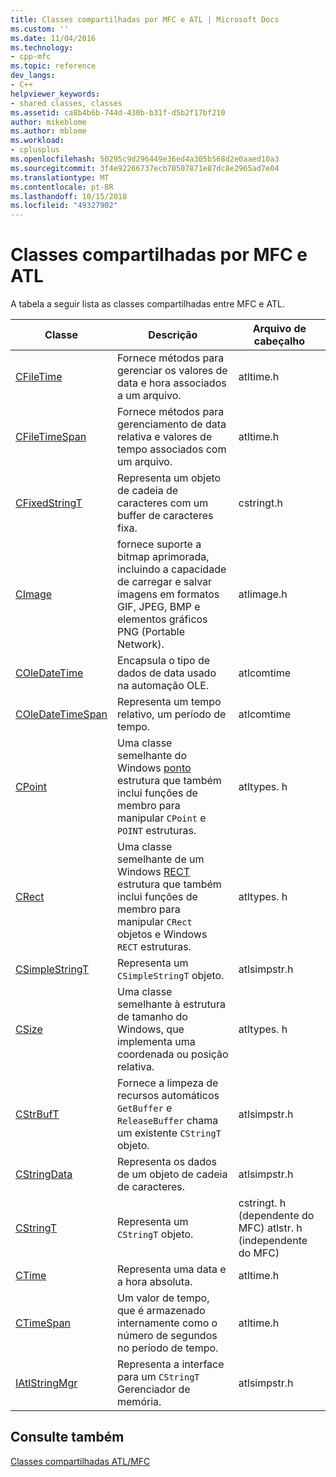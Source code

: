 ```yaml
---
title: Classes compartilhadas por MFC e ATL | Microsoft Docs
ms.custom: ''
ms.date: 11/04/2016
ms.technology:
- cpp-mfc
ms.topic: reference
dev_langs:
- C++
helpviewer_keywords:
- shared classes, classes
ms.assetid: ca8b4b6b-744d-430b-b31f-d5b2f17bf210
author: mikeblome
ms.author: mblome
ms.workload:
- cplusplus
ms.openlocfilehash: 50295c9d296449e36ed4a305b568d2e0aaed10a3
ms.sourcegitcommit: 3f4e92266737ecb70507871e87dc8e2965ad7e04
ms.translationtype: MT
ms.contentlocale: pt-BR
ms.lasthandoff: 10/15/2018
ms.locfileid: "49327902"
---
```

# <a name="classes-shared-by-mfc-and-atl"></a>Classes compartilhadas por MFC e ATL

A tabela a seguir lista as classes compartilhadas entre MFC e ATL.

|Classe|Descrição|Arquivo de cabeçalho|
|-----------|-----------------|-----------------|
|[CFileTime](../../atl-mfc-shared/reference/cfiletime-class.md)|Fornece métodos para gerenciar os valores de data e hora associados a um arquivo.|atltime.h|
|[CFileTimeSpan](../../atl-mfc-shared/reference/cfiletimespan-class.md)|Fornece métodos para gerenciamento de data relativa e valores de tempo associados com um arquivo.|atltime.h|
|[CFixedStringT](../../atl-mfc-shared/reference/cfixedstringt-class.md)|Representa um objeto de cadeia de caracteres com um buffer de caracteres fixa.|cstringt.h|
|[CImage](../../atl-mfc-shared/reference/cimage-class.md)|fornece suporte a bitmap aprimorada, incluindo a capacidade de carregar e salvar imagens em formatos GIF, JPEG, BMP e elementos gráficos PNG (Portable Network).|atlimage.h|
|[COleDateTime](../../atl-mfc-shared/reference/coledatetime-class.md)|Encapsula o tipo de dados de data usado na automação OLE.|atlcomtime|
|[COleDateTimeSpan](../../atl-mfc-shared/reference/coledatetimespan-class.md)|Representa um tempo relativo, um período de tempo.|atlcomtime|
|[CPoint](../../atl-mfc-shared/reference/cpoint-class.md)|Uma classe semelhante do Windows [ponto](../../mfc/reference/point-structure.md) estrutura que também inclui funções de membro para manipular `CPoint` e `POINT` estruturas.|atltypes. h|
|[CRect](../../atl-mfc-shared/reference/crect-class.md)|Uma classe semelhante de um Windows [RECT](../../mfc/reference/rect-structure.md) estrutura que também inclui funções de membro para manipular `CRect` objetos e Windows `RECT` estruturas.|atltypes. h|
|[CSimpleStringT](../../atl-mfc-shared/reference/csimplestringt-class.md)|Representa um `CSimpleStringT` objeto.|atlsimpstr.h|
|[CSize](../../atl-mfc-shared/reference/csize-class.md)|Uma classe semelhante à estrutura de tamanho do Windows, que implementa uma coordenada ou posição relativa.|atltypes. h|
|[CStrBufT](../../atl-mfc-shared/reference/cstrbuft-class.md)|Fornece a limpeza de recursos automáticos `GetBuffer` e `ReleaseBuffer` chama um existente `CStringT` objeto.|atlsimpstr.h|
|[CStringData](../../atl-mfc-shared/reference/cstringdata-class.md)|Representa os dados de um objeto de cadeia de caracteres.|atlsimpstr.h|
|[CStringT](../../atl-mfc-shared/reference/cstringt-class.md)|Representa um `CStringT` objeto.|cstringt. h (dependente do MFC) atlstr. h (independente do MFC)|
|[CTime](../../atl-mfc-shared/reference/ctime-class.md)|Representa uma data e a hora absoluta.|atltime.h|
|[CTimeSpan](../../atl-mfc-shared/reference/ctimespan-class.md)|Um valor de tempo, que é armazenado internamente como o número de segundos no período de tempo.|atltime.h|
|[IAtlStringMgr](../../atl-mfc-shared/reference/iatlstringmgr-class.md)|Representa a interface para um `CStringT` Gerenciador de memória.|atlsimpstr.h|

## <a name="see-also"></a>Consulte também

[Classes compartilhadas ATL/MFC](../../atl-mfc-shared/atl-mfc-shared-classes.md)

